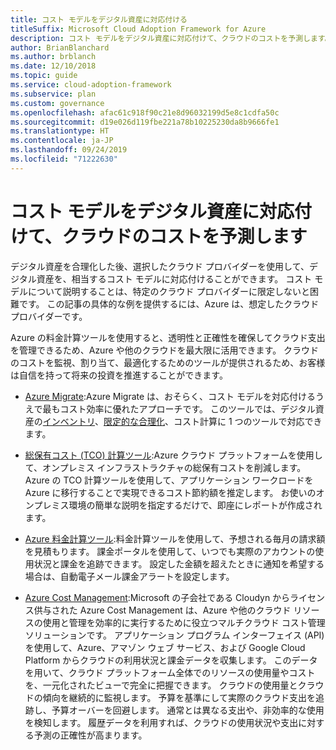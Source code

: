 ```yaml
---
title: コスト モデルをデジタル資産に対応付ける
titleSuffix: Microsoft Cloud Adoption Framework for Azure
description: コスト モデルをデジタル資産に対応付けて、クラウドのコストを予測します。
author: BrianBlanchard
ms.author: brblanch
ms.date: 12/10/2018
ms.topic: guide
ms.service: cloud-adoption-framework
ms.subservice: plan
ms.custom: governance
ms.openlocfilehash: afac61c918f90c21e8d96032199d5e8c1cdfa50c
ms.sourcegitcommit: d19e026d119fbe221a78b10225230da8b9666fe1
ms.translationtype: HT
ms.contentlocale: ja-JP
ms.lasthandoff: 09/24/2019
ms.locfileid: "71222630"
---
```

# <a name="align-cost-models-with-the-digital-estate-to-forecast-cloud-costs"></a>コスト モデルをデジタル資産に対応付けて、クラウドのコストを予測します

デジタル資産を合理化した後、選択したクラウド プロバイダーを使用して、デジタル資産を、相当するコスト モデルに対応付けることができます。 コスト モデルについて説明することは、特定のクラウド プロバイダーに限定しないと困難です。 この記事の具体的な例を提供するには、Azure は、想定したクラウド プロバイダーです。

Azure の料金計算ツールを使用すると、透明性と正確性を確保してクラウド支出を管理できるため、Azure や他のクラウドを最大限に活用できます。 クラウドのコストを監視、割り当て、最適化するためのツールが提供されるため、お客様は自信を持って将来の投資を推進することができます。

- [Azure Migrate](https://docs.microsoft.com/azure/migrate/migrate-overview):Azure Migrate は、おそらく、コスト モデルを対応付けるうえで最もコスト効率に優れたアプローチです。 このツールでは、デジタル資産の[インベントリ](./inventory.md)、[限定的な合理化](./rationalize.md)、コスト計算に 1 つのツールで対応できます。

- [総保有コスト (TCO) 計算ツール](https://azure.microsoft.com/pricing/tco/calculator):Azure クラウド プラットフォームを使用して、オンプレミス インフラストラクチャの総保有コストを削減します。 Azure の TCO 計算ツールを使用して、アプリケーション ワークロードを Azure に移行することで実現できるコスト節約額を推定します。 お使いのオンプレミス環境の簡単な説明を指定するだけで、即座にレポートが作成されます。

- [Azure 料金計算ツール](https://azure.microsoft.com/pricing):料金計算ツールを使用して、予想される毎月の請求額を見積もります。 課金ポータルを使用して、いつでも実際のアカウントの使用状況と課金を追跡できます。 設定した金額を超えたときに通知を希望する場合は、自動電子メール課金アラートを設定します。

- [Azure Cost Management](https://azure.microsoft.com/services/cost-management):Microsoft の子会社である Cloudyn からライセンス供与された Azure Cost Management は、Azure や他のクラウド リソースの使用と管理を効率的に実行するために役立つマルチクラウド コスト管理ソリューションです。 アプリケーション プログラム インターフェイス (API) を使用して、Azure、アマゾン ウェブ サービス、および Google Cloud Platform からクラウドの利用状況と課金データを収集します。 このデータを用いて、クラウド プラットフォーム全体でのリソースの使用量やコストを、一元化されたビューで完全に把握できます。 クラウドの使用量とクラウドの傾向を継続的に監視します。 予算を基準にして実際のクラウド支出を追跡し、予算オーバーを回避します。 通常とは異なる支出や、非効率的な使用を検知します。 履歴データを利用すれば、クラウドの使用状況や支出に対する予測の正確性が高まります。
